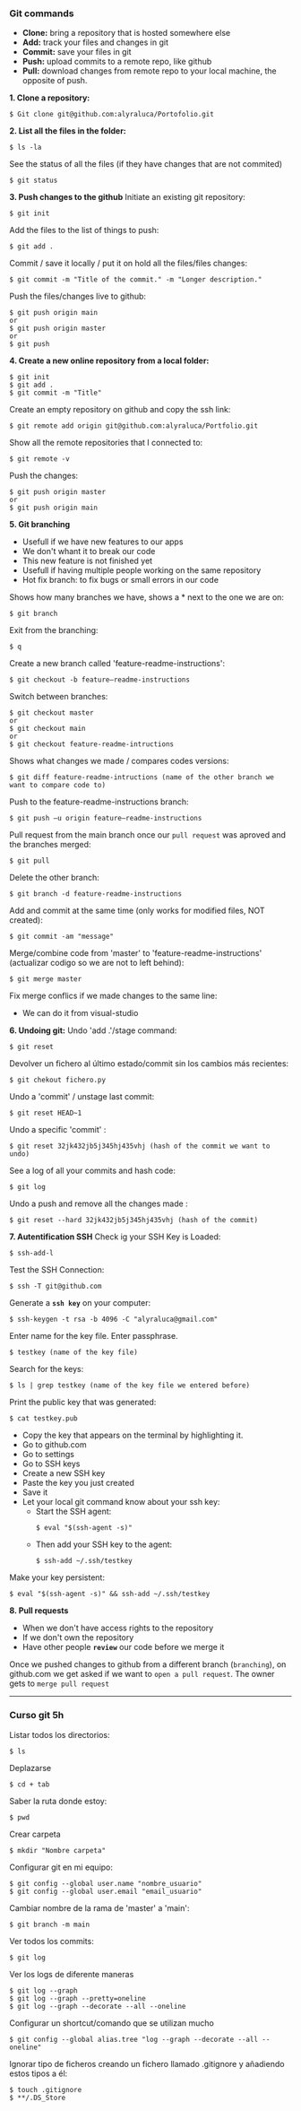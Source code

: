 
### Git commands
- **Clone:** bring a repository that is hosted somewhere else
- **Add:** track your files and changes in git
- **Commit:** save your files in git
- **Push:** upload commits to a remote repo, like github
- **Pull:** download changes from remote repo to your local machine, the opposite of push.

**1. Clone a repository:**
```
$ Git clone git@github.com:alyraluca/Portofolio.git
```
**2. List all the files in the folder:**
```
$ ls -la
```
See the status of all the files (if they have changes that are not commited)
```
$ git status
```
**3. Push changes to the github**
Initiate an existing git repository:
```
$ git init
```
Add the files to the list of things to push:
```
$ git add .
```
Commit / save it locally / put it on hold all the files/files changes:
```
$ git commit -m "Title of the commit." -m "Longer description."
```
Push the files/changes live to github:
```
$ git push origin main
or
$ git push origin master
or
$ git push
```
**4. Create a new online repository from a local folder:**
```
$ git init
$ git add .
$ git commit -m "Title"
```
Create an empty repository on github and copy the ssh link:
```
$ git remote add origin git@github.com:alyraluca/Portfolio.git
```
Show all the remote repositories that I connected to:
```
$ git remote -v
```
Push the changes:
```
$ git push origin master
or
$ git push origin main
```

**5. Git branching**
- Usefull if we have new features to our apps
- We don't whant it to break our code
- This new feature is not finished yet
- Usefull if having multiple people working on the same repository
- Hot fix branch: to fix bugs or small errors in our code

Shows how many branches we have, shows a * next to the one we are on:
```
$ git branch
```
Exit from the branching:
```
$ q
```
Create a new branch called 'feature-readme-instructions':
```
$ git checkout -b feature—readme-instructions
```
Switch between branches:
```
$ git checkout master
or
$ git checkout main
or
$ git checkout feature-readme-intructions
```
Shows what changes we made / compares codes versions:
```
$ git diff feature-readme-intructions (name of the other branch we want to compare code to)
```
Push to the feature-readme-instructions branch:
```
$ git push –u origin feature—readme-instructions
```
Pull request from the main branch once our `pull request` was aproved and the branches merged:
```
$ git pull 
```
Delete the other branch:
```
$ git branch -d feature-readme-instructions
```
Add and commit at the same time (only works for modified files, NOT created):
```
$ git commit -am "message"
```
Merge/combine code from 'master' to 'feature-readme-instructions' (actualizar codigo so we are not to left behind):
```
$ git merge master
```
Fix merge conflics if we made changes to the same line:
- We can do it from visual-studio


**6. Undoing git:**
Undo 'add .'/stage command:
```
$ git reset
```
Devolver un fichero al último estado/commit sin los cambios más recientes:
```
$ git chekout fichero.py
```

Undo a 'commit' / unstage last commit:
```
$ git reset HEAD~1
```
Undo a specific 'commit' :
```
$ git reset 32jk432jb5j345hj435vhj (hash of the commit we want to undo)
```
See a log of all your commits and hash code:
```
$ git log
```
Undo a push and remove all the changes made  :
```
$ git reset --hard 32jk432jb5j345hj435vhj (hash of the commit)
```

**7. Autentification SSH**
Check ig your SSH Key is Loaded:
```
$ ssh-add-l
```
Test the SSH Connection:
```
$ ssh -T git@github.com
```
Generate a **`ssh key`** on your computer:
```
$ ssh-keygen -t rsa -b 4096 -C "alyraluca@gmail.com"
```
Enter name for the key file. Enter passphrase.
```
$ testkey (name of the key file)
```
Search for the keys:
```
$ ls | grep testkey (name of the key file we entered before)
```
Print the public key that was generated:
```
$ cat testkey.pub
```
- Copy the key that appears on the terminal by highlighting it.
- Go to github.com
- Go to settings
- Go to SSH keys
- Create a new SSH key
- Paste the key you just created
- Save it
- Let your local git command know about your ssh key:
  - Start the SSH agent:
    ```
    $ eval "$(ssh-agent -s)"
    ```
  - Then add your SSH key to the agent:
    ```
    $ ssh-add ~/.ssh/testkey
    ```

Make your key persistent:
```
$ eval "$(ssh-agent -s)" && ssh-add ~/.ssh/testkey
```

**8. Pull requests**
- When we don't have access rights to the repository
- If we don't own the repository
- Have other people **`review`** our code before we merge it

Once we pushed changes to github from a different branch (`branching`), on github.com we get asked if we want to `open a pull request`.
The owner gets to `merge pull request`

-----------------------------
### Curso git 5h

Listar todos los directorios:
```
$ ls
```

Deplazarse
```
$ cd + tab
```

Saber la ruta donde estoy:
```
$ pwd
```

Crear carpeta
```
$ mkdir "Nombre carpeta"
```

Configurar git en mi equipo:
```
$ git config --global user.name "nombre_usuario"
$ git config --global user.email "email_usuario"
```

Cambiar nombre de la rama de 'master' a 'main':
```
$ git branch -m main
```

Ver todos los commits:
```
$ git log
```

Ver los logs de diferente maneras
```
$ git log --graph
$ git log --graph --pretty=oneline
$ git log --graph --decorate --all --oneline
```

Configurar un shortcut/comando que se utilizan mucho
```
$ git config --global alias.tree "log --graph --decorate --all --oneline"
```

Ignorar tipo de ficheros creando un fichero llamado .gitignore y añadiendo estos tipos a él:
```
$ touch .gitignore
$ **/.DS_Store
```


